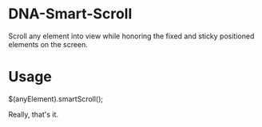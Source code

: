 # DNA-Smart-Scroll
Scroll any element into view while honoring the fixed and sticky positioned elements on the screen.

# Usage

 $(anyElement).smartScroll();
 
Really, that's it.
